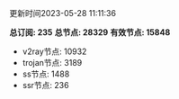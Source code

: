 更新时间2023-05-28 11:11:36

**总订阅: 235**
**总节点: 28329**
**有效节点: 15848**
- v2ray节点: 10932
- trojan节点: 3189
- ss节点: 1488
- ssr节点: 236
